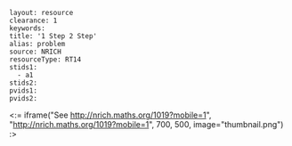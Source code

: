 ````
layout: resource
clearance: 1
keywords:
title: '1 Step 2 Step'
alias: problem
source: NRICH
resourceType: RT14
stids1: 
  - a1
stids2:
pvids1:
pvids2:

````

<:= iframe("See http://nrich.maths.org/1019?mobile=1", "http://nrich.maths.org/1019?mobile=1", 700, 500, image="thumbnail.png") :>

